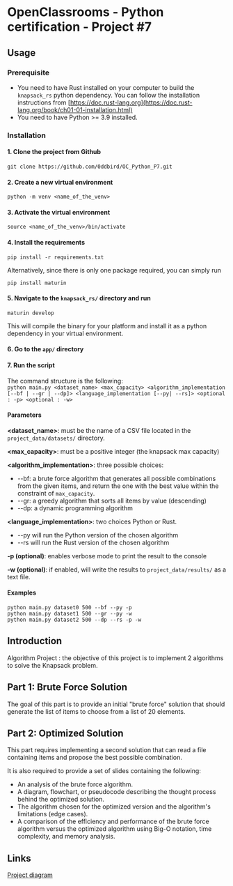 # OpenClassrooms - Python certification - Project #7

## Usage

### Prerequisite

- You need to have Rust installed on your computer to build the `knapsack_rs` python dependency. 
You can follow the installation instructions from [https://doc.rust-lang.org](https://doc.rust-lang.org/book/ch01-01-installation.html)
- You need to have Python >= 3.9 installed.

### Installation

#### 1. Clone the project from Github

`git clone https://github.com/0ddbird/OC_Python_P7.git`  


#### 2. Create a new virtual environment

`python -m venv <name_of_the_venv>`  


#### 3. Activate the virtual environment

`source <name_of_the_venv>/bin/activate`  

#### 4. Install the requirements

`pip install -r requirements.txt`  

Alternatively, since there is only one package required, you can simply run  

`pip install maturin`


#### 5. Navigate to the `knapsack_rs/` directory and run

`maturin develop`  

This will compile the binary for your platform and install it as a python dependency in your virtual environment.

#### 6. Go to the `app/` directory  

#### 7. Run the script
The command structure is the following:  
`python main.py <dataset_name> <max_capacity> <algorithm_implementation [--bf | --gr | --dp]> <language_implementation [--py| --rs]> <optional : -p> <optional : -w>`

#### Parameters
**<dataset_name>**: must be the name of a CSV file located in the `project_data/datasets/` directory.  

**<max_capacity>**: must be a positive integer (the knapsack max capacity)  

**<algorithm_implementation>**: three possible choices:
- --bf: a brute force algorithm that generates all possible combinations from the given items, and return the one with the best value within the constraint of `max_capacity`.
- --gr: a greedy algorithm that sorts all items by value (descending)
- --dp: a dynamic programming algorithm  

**<language_implementation>**: two choices Python or Rust.
- --py will run the Python version of the chosen algorithm
- --rs will run the Rust version of the chosen algorithm

**-p (optional)**: enables verbose mode to print the result to the console  

**-w (optional)**: if enabled, will write the results to `project_data/results/` as a text file. 


#### Examples

`python main.py dataset0 500 --bf --py -p`  
`python main.py dataset1 500 --gr --py -w`  
`python main.py dataset2 500 --dp --rs -p -w`  

## Introduction

Algorithm Project : the objective of this project is to implement 2 algorithms to solve the Knapsack problem.

## Part 1: Brute Force Solution

The goal of this part is to provide an initial "brute force" solution that should generate the list of items to choose from a list of 20 elements.

## Part 2: Optimized Solution

This part requires implementing a second solution that can read a file containing items and propose the best possible combination.

It is also required to provide a set of slides containing the following:

- An analysis of the brute force algorithm.
- A diagram, flowchart, or pseudocode describing the thought process behind the optimized solution.
- The algorithm chosen for the optimized version and the algorithm's limitations (edge cases).
- A comparison of the efficiency and performance of the brute force algorithm versus the optimized algorithm using Big-O notation, time complexity, and memory analysis.


## Links

[Project diagram](https://whimsical.com/BzsL865mDueuqFBd5RSfjU)